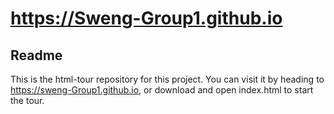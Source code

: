# https://Sweng-Group1.github.io

## Readme
This is the html-tour repository for this project. You can visit it by heading to https://sweng-Group1.github.io, or download and open index.html to start the tour.
